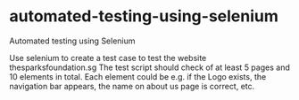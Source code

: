# automated-testing-using-selenium
Automated testing using Selenium

Use selenium to create a test case to test the website thesparksfoundation.sg
The test script should check of at least 5 pages and 10 elements in total.
Each element could be e.g. if the Logo exists, the navigation bar appears, the name on about us page is correct, etc.
